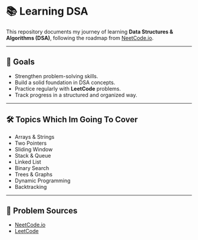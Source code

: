 # 📚 Learning DSA

This repository documents my journey of learning **Data Structures & Algorithms (DSA)**, following the roadmap from [NeetCode.io](https://neetcode.io).

---

## 🚀 Goals
- Strengthen problem-solving skills.
- Build a solid foundation in DSA concepts.
- Practice regularly with **LeetCode** problems.
- Track progress in a structured and organized way.

---

## 🛠 Topics Which Im Going To Cover
- Arrays & Strings
- Two Pointers
- Sliding Window
- Stack & Queue
- Linked List
- Binary Search
- Trees & Graphs
- Dynamic Programming
- Backtracking
---

## 🧩 Problem Sources
- [NeetCode.io](https://neetcode.io)
- [LeetCode](https://leetcode.com/)
